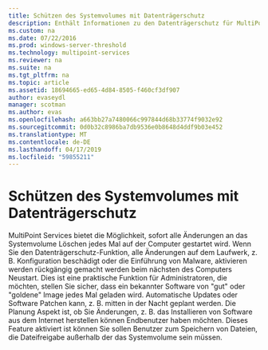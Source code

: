 ```yaml
---
title: Schützen des Systemvolumes mit Datenträgerschutz
description: Enthält Informationen zu den Datenträgerschutz für MultiPoint-Dienste
ms.custom: na
ms.date: 07/22/2016
ms.prod: windows-server-threshold
ms.technology: multipoint-services
ms.reviewer: na
ms.suite: na
ms.tgt_pltfrm: na
ms.topic: article
ms.assetid: 18694665-ed65-4d84-8505-f460cf3df907
author: evaseydl
manager: scotman
ms.author: evas
ms.openlocfilehash: a663bb27a7480066c997844d68b33774f9032e92
ms.sourcegitcommit: 0d0b32c8986ba7db9536e0b8648d4ddf9b03e452
ms.translationtype: MT
ms.contentlocale: de-DE
ms.lasthandoff: 04/17/2019
ms.locfileid: "59855211"
---
```

# <a name="protecting-the-system-volume-with-disk-protection"></a>Schützen des Systemvolumes mit Datenträgerschutz
MultiPoint Services bietet die Möglichkeit, sofort alle Änderungen an das Systemvolume Löschen jedes Mal auf der Computer gestartet wird. Wenn Sie den Datenträgerschutz-Funktion, alle Änderungen auf dem Laufwerk, z. B. Konfiguration beschädigt oder die Einführung von Malware, aktivieren werden rückgängig gemacht werden beim nächsten des Computers Neustart. Dies ist eine praktische Funktion für Administratoren, die möchten, stellen Sie sicher, dass ein bekannter Software von "gut" oder "goldene" Image jedes Mal geladen wird. Automatische Updates oder Software Patchen kann, z. B. mitten in der Nacht geplant werden. Die Planung Aspekt ist, ob Sie Änderungen, z. B. das Installieren von Software aus dem Internet herstellen können Endbenutzer haben möchten. Dieses Feature aktiviert ist können Sie sollen Benutzer zum Speichern von Dateien, die Dateifreigabe außerhalb der das Systemvolume sein müssen.  
  
